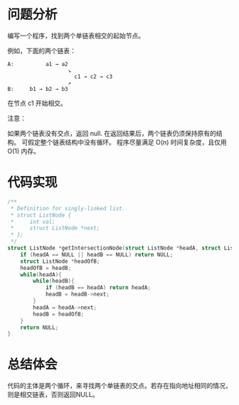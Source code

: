 # 问题分析
编写一个程序，找到两个单链表相交的起始节点。

 

例如，下面的两个链表：

	A:          a1 → a2
	                   ↘
	                     c1 → c2 → c3
	                   ↗            
	B:     b1 → b2 → b3
在节点 c1 开始相交。

 

注意：

如果两个链表没有交点，返回 null.
在返回结果后，两个链表仍须保持原有的结构。
可假定整个链表结构中没有循环。
程序尽量满足 O(n) 时间复杂度，且仅用 O(1) 内存。
# 代码实现
```C
/**
 * Definition for singly-linked list.
 * struct ListNode {
 *     int val;
 *     struct ListNode *next;
 * };
 */
struct ListNode *getIntersectionNode(struct ListNode *headA, struct ListNode *headB) {
    if (headA == NULL || headB == NULL) return NULL;
    struct ListNode *headOfB;
    headOfB = headB;
    while(headA){
        while(headB){
            if (headB == headA) return headA;
            headB = headB->next;
        }
        headA = headA->next;
        headB = headOfB;
    }
    return NULL;
}
```
# 总结体会
代码的主体是两个循环，来寻找两个单链表的交点。若存在指向地址相同的情况，则是相交链表，否则返回NULL。

